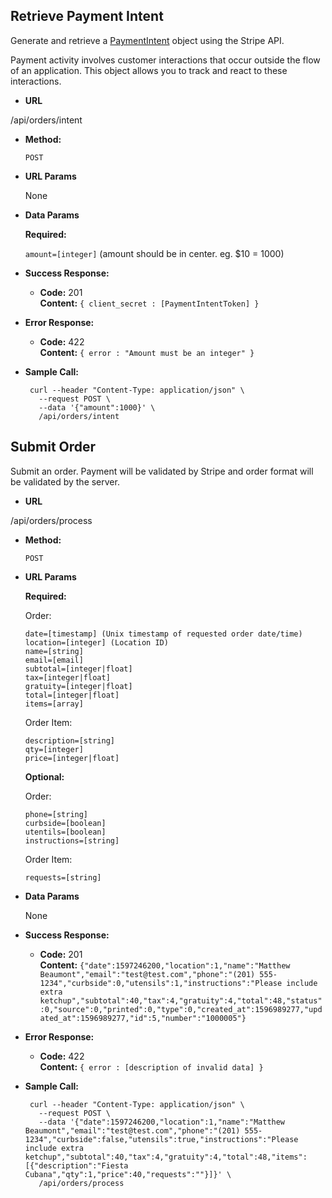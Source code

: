 **Retrieve Payment Intent**
----
Generate and retrieve a [PaymentIntent](https://stripe.com/docs/api/payment_intents) object using the Stripe API. 

Payment activity involves customer interactions that occur outside the flow of an application. This object allows you to track and react to these interactions.

* **URL**

/api/orders/intent

* **Method:**

  `POST`
  
*  **URL Params**

   None

* **Data Params**

  **Required:**
   
     `amount=[integer]` (amount should be in center. eg. $10 = 1000)

* **Success Response:**

  * **Code:** 201 <br />
    **Content:** `{ client_secret : [PaymentIntentToken] }`

* **Error Response:**

  * **Code:** 422 <br />
    **Content:** `{ error : "Amount must be an integer" }`
 
* **Sample Call:**

  ```
   curl --header "Content-Type: application/json" \
     --request POST \
     --data '{"amount":1000}' \
     /api/orders/intent
  ```

**Submit Order**
----
Submit an order. Payment will be validated by Stripe and order format will be validated by the server.

* **URL**

/api/orders/process

* **Method:**

  `POST`
  
*  **URL Params**

   **Required:**
   
   Order:
   ````
   date=[timestamp] (Unix timestamp of requested order date/time)
   location=[integer] (Location ID)
   name=[string]
   email=[email]
   subtotal=[integer|float]
   tax=[integer|float]
   gratuity=[integer|float]
   total=[integer|float]
   items=[array]
   ````
   
   Order Item:
   ````
   description=[string]
   qty=[integer]
   price=[integer|float]
   ````
   
   **Optional:**
      
      Order:
      ````
      phone=[string] 
      curbside=[boolean]
      utentils=[boolean]
      instructions=[string]
      ````
      Order Item:
      ````
      requests=[string]
      ````

* **Data Params**

  None

* **Success Response:**

  * **Code:** 201 <br />
    **Content:** `{"date":1597246200,"location":1,"name":"Matthew Beaumont","email":"test@test.com","phone":"(201) 555-1234","curbside":0,"utensils":1,"instructions":"Please include extra ketchup","subtotal":40,"tax":4,"gratuity":4,"total":48,"status":0,"source":0,"printed":0,"type":0,"created_at":1596989277,"updated_at":1596989277,"id":5,"number":"1000005"}`

* **Error Response:**

  * **Code:** 422 <br />
    **Content:** `{ error : [description of invalid data] }`
 
* **Sample Call:**

  ```
   curl --header "Content-Type: application/json" \
     --request POST \
     --data '{"date":1597246200,"location":1,"name":"Matthew Beaumont","email":"test@test.com","phone":"(201) 555-1234","curbside":false,"utensils":true,"instructions":"Please include extra ketchup","subtotal":40,"tax":4,"gratuity":4,"total":48,"items":[{"description":"Fiesta Cubana","qty":1,"price":40,"requests":""}]}' \
     /api/orders/process
  ```